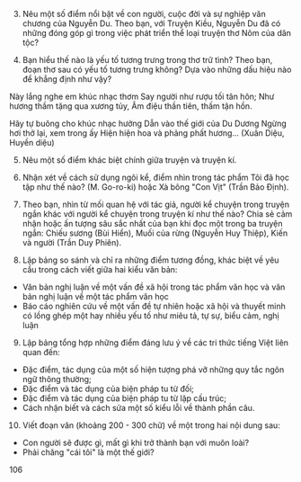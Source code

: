 3. Nêu một số điểm nổi bật về con người, cuộc đời và sự nghiệp văn chương của Nguyễn Du. Theo bạn, với Truyện Kiều, Nguyễn Du đã có những đóng góp gì trong việc phát triển thể loại truyện thơ Nôm của dân tộc?

4. Bạn hiểu thế nào là yếu tố tương trưng trong thơ trữ tình? Theo bạn, đoạn thơ sau có yếu tố tương trưng không? Dựa vào những dấu hiệu nào để khẳng định như vậy?

Này lắng nghe em khúc nhạc thơm
Say người như rượu tối tân hôn;
Như hương thầm tặng qua xương tủy,
Âm điệu thần tiên, thấm tận hồn.

Hãy tự buông cho khúc nhạc hưởng
Dẫn vào thế giới của Du Dương
Ngừng hơi thở lại, xem trong ấy
Hiện hiện hoa và phảng phất hương...
(Xuân Diệu, Huyền diệu)

5. Nêu một số điểm khác biệt chính giữa truyện và truyện kí.

6. Nhận xét về cách sử dụng ngôi kể, điểm nhìn trong tác phẩm Tôi đã học tập như thế nào? (M. Go-ro-ki) hoặc Xà bông "Con Vịt" (Trần Bảo Định).

7. Theo bạn, nhìn từ mối quan hệ với tác giả, người kể chuyện trong truyện ngắn khác với người kể chuyện trong truyện kí như thế nào? Chia sẻ cảm nhận hoặc ấn tượng sâu sắc nhất của bạn khi đọc một trong ba truyện ngắn: Chiếu sương (Bùi Hiển), Muối của rừng (Nguyễn Huy Thiệp), Kiến và người (Trần Duy Phiên).

8. Lập bảng so sánh và chỉ ra những điểm tương đồng, khác biệt về yêu cầu trong cách viết giữa hai kiểu văn bản:
- Văn bản nghị luận về một vấn đề xã hội trong tác phẩm văn học và văn bản nghị luận về một tác phẩm văn học
- Báo cáo nghiên cứu về một vấn đề tự nhiên hoặc xã hội và thuyết minh có lồng ghép một hay nhiều yếu tố như miêu tả, tự sự, biểu cảm, nghị luận

9. Lập bảng tổng hợp những điểm đáng lưu ý về các tri thức tiếng Việt liên quan đến:
- Đặc điểm, tác dụng của một số hiện tượng phá vỡ những quy tắc ngôn ngữ thông thường;
- Đặc điểm và tác dụng của biện pháp tu từ đối;
- Đặc điểm và tác dụng của biện pháp tu từ lặp cấu trúc;
- Cách nhận biết và cách sửa một số kiểu lỗi về thành phần câu.

10. Viết đoạn văn (khoảng 200 - 300 chữ) về một trong hai nội dung sau:
- Con người sẽ được gì, mất gì khi trở thành bạn với muôn loài?
- Phải chăng "cái tôi" là một thế giới?

106
